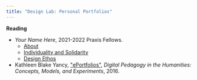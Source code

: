 ```yaml
---
title: "Design Lab: Personal Portfolios"
---
```


**Reading**

- _Your Name Here_, 2021-2022 Praxis Fellows.
  - [About](https://yournamehere.scholarslab.org/about/)
  - [Individuality and Solidarity](https://yournamehere.scholarslab.org/individuality-solidarity/)
  - [Design Ethos](https://yournamehere.scholarslab.org/design-ethos/)
- Kathleen Blake Yancy,
  ["ePortfolios"](https://digitalpedagogy.mla.hcommons.org/keywords/eportfolio/),
  _Digital Pedagogy in the Humanities: Concepts, Models, and Experiments_, 2016.
